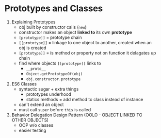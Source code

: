# Prototypes and Classes

1. Explaining Prototypes
    * obj built by constructor calls (``new``)
    * constructor makes an object **linked to** its own **prototype**
    * ``[prototype]]`` = prototype chain
    * ``[[prototype]]`` =  linkage to one object to another, created when an obj is created
    * ``[prototype]]`` = is method or property not on function it delagates up chain
    * find where objects ``[[prototype]]`` links to
        - ``__proto__``
        - ``Object.getPrototypeOf(obj)``
        - ``obj.constructor.prototype``
2. ES6 Classes
    * syntactic sugar + extra things
        - prototypes underhood
        - statics methods = add method to class instead of instance
    * can't extend an object
    * must call ``super`` before ``this`` is called 
3. Behavior Delegation Design Pattern (OOLO - OBJECT LINKED TO OTHER OBJECTS)
    * OOP w/o classes
    * easier testing

